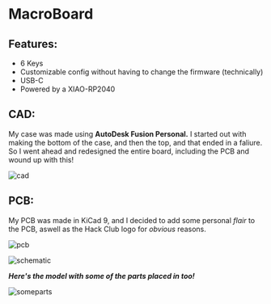 # MacroBoard

## Features:
- 6 Keys
- Customizable config without having to change the firmware (technically)
- USB-C
- Powered by a XIAO-RP2040

## CAD:

My case was made using **AutoDesk Fusion Personal.** I started out with making the bottom of the case, and then the top, and that ended in a faliure. So I went ahead and redesigned the entire board, including the PCB and wound up with this!

![cad](https://github.com/user-attachments/assets/1067523d-bb8b-42d3-b1ad-b1e1a1852abe)

## PCB:

My PCB was made in KiCad 9, and I decided to add some personal *flair* to the PCB, aswell as the Hack Club logo for *obvious* reasons.

![pcb](https://github.com/user-attachments/assets/36fb2947-64ea-49b6-99dc-8c1e01328610)


![schematic](https://github.com/user-attachments/assets/94e80910-016a-4c44-97fa-2f5c5305c093)


***Here's the model with some of the parts placed in too!***

![someparts](https://github.com/user-attachments/assets/0b67986d-20c0-4ac6-bd12-6c6c101d0d9b)

